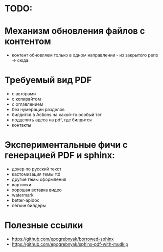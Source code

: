 # TODO:

# Механизм обновления файлов с контентом

- контент обновляем только в одном направлении - из закрытого репо -> сюда

# Требуемый вид PDF

- с авторами
- с копирайтом
- с оглавлением
- без нумерации разделов
- билдится в Аctions на какой-то особый тэг
- подцепить адеса на pdf, где билдится
- контакты

# Экспериментальные фичи с генерацией PDF и sphinx:

- докер по русский текст
- кастомизация темы rtd
- другие темы оформления 
- картинки
- хорошая вставка видео
- watermark
- better-apidoc
- легкие билдеры

# Полезные ссылки

- https://github.com/epogrebnyak/borrowed-sphinx
- https://github.com/epogrebnyak/sphinx-pdf-with-mudkip 

